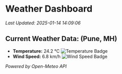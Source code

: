 
# Weather Dashboard

_Last Updated: 2025-01-14 14:09:06_

## Current Weather Data: (Pune, MH)
- **Temperature:** 24.2 °C ![Temperature Badge](https://img.shields.io/badge/Temperature-Medium%20Temp-green)
- **Wind Speed:** 6.8 km/h ![Wind Speed Badge](https://img.shields.io/badge/Wind%20Speed-Low%20Wind-blue)

*Powered by Open-Meteo API*
